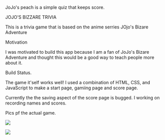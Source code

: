 JoJo's peach is a simple quiz that keeps score.


JOJO'S BIZZARE TRIVIA

This is a trivia game that is based on the anime serries JOjo's Bizare Adventure


Motivation

I was motivated to build this app because I am a fan of JoJo's Bizare Adventure and thought this would be a good way to teach people more about it.

Build Status.

The game it'self works well! I used a combination of HTML, CSS, and JavaScript to make a start page, gamiing page and score page.

Currently the the saving aspect of the score page is bugged. I working on recording names and scores.


Pics pf the actual game.

![](https://files.slack.com/files-pri/T0351JZQ0-F042A11AMHA/screen_shot_2022-09-13_at_11.54.03_am.png)

![](https://files.slack.com/files-pri/T0351JZQ0-F0427HFURTL/screen_shot_2022-09-13_at_11.54.12_am.png)
